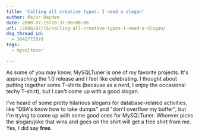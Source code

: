 ```yaml
---
title: 'Calling all creative types: I need a slogan'
author: Major Hayden
date: 2008-07-15T20:37:00+00:00
url: /2008/07/15/calling-all-creative-types-i-need-a-slogan/
dsq_thread_id:
  - 3642772078
tags:
  - mysqltuner

---
```

As some of you may know, MySQLTuner is one of my favorite projects. It's approaching the 1.0 release and I feel like celebrating. I thought about putting together some T-shirts (because as a nerd, I enjoy the occasional techy T-shirt), but I can't come up with a good slogan.

I've heard of some pretty hilarious slogans for database-related activities, like "DBA's know how to take dumps" and "don't overflow my buffer", but I'm trying to come up with some good ones for MySQLTuner. Whoever picks the slogan/joke that wins and goes on the shirt will get a free shirt from me. Yes, I did say **free**.
